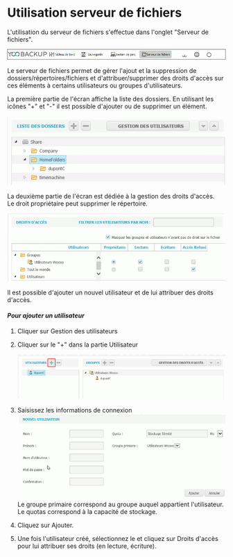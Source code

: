 # Utilisation serveur de fichiers

 L'utilisation du serveur de fichiers s'effectue dans l'onglet "Serveur de fichiers".

![](.gitbook/assets/menu_serveur_fichies.gif)

Le serveur de fichiers permet de gérer l'ajout et la suppression de dossiers/répertoires/fichiers et d'attribuer/supprimer des droits d'accès sur ces éléments à certains utilisateurs ou groupes d'utilisateurs.

La première partie de l'écran affiche la liste des dossiers. En utilisant les icônes "+" et "-" il est possible d'ajouter ou de supprimer un élément.

![](.gitbook/assets/gestion_fichiers.gif)

La deuxième partie de l'écran est dédiée à la gestion des droits d'accès.  
Le droit propriétaire peut supprimer le répertoire.

![](.gitbook/assets/gestion_utilisateurs.gif)

Il est possible d'ajouter un  nouvel utilisateur et de lui attribuer des droits d'accès. 

#### _Pour ajouter un utilisateur_ 

1. Cliquer sur Gestion des utilisateurs
2. Cliquer sur le "+" dans la partie Utilisateur  


   ![](.gitbook/assets/ajout_utilisateur.gif)

3. Saisissez les informations de connexion ![](.gitbook/assets/utilisateur_info_connexion.gif)  Le groupe primaire correspond au groupe auquel appartient l'utilisateur. Le quotas correspond à la capacité de stockage. 
4. Cliquez sur Ajouter.
5. Une fois l'utilisateur créé, sélectionnez le et cliquez sur Droits d'accès pour lui attribuer ses droits \(en lecture, écriture\). 



  


